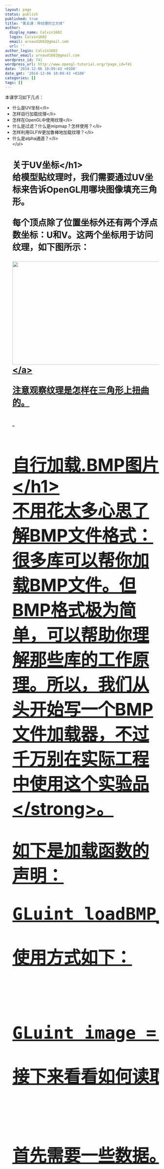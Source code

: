 ```yaml
---
layout: page
status: publish
published: true
title: "第五课：带纹理的立方体"
author:
  display_name: Calvin1602
  login: Calvin1602
  email: arnaud1602@gmail.com
  url: ''
author_login: Calvin1602
author_email: arnaud1602@gmail.com
wordpress_id: 741
wordpress_url: http://www.opengl-tutorial.org/?page_id=741
date: '2014-12-06 10:09:43 +0100'
date_gmt: '2014-12-06 10:09:43 +0100'
categories: []
tags: []
---
```

<p>本课学习如下几点：</p>
<ul>
<li>什么是UV坐标<&#47;li>
<li>怎样自行加载纹理<&#47;li>
<li>怎样在OpenGL中使用纹理<&#47;li>
<li>什么是过滤？什么是mipmap？怎样使用？<&#47;li>
<li>怎样利用GLFW更加鲁棒地加载纹理？<&#47;li>
<li>什么是alpha通道？<&#47;li><br />
<&#47;ul></p>
<h1>关于UV坐标<&#47;h1><br />
给模型贴纹理时，我们需要通过UV坐标来告诉OpenGL用哪块图像填充三角形。</p>
<p>每个顶点除了位置坐标外还有两个浮点数坐标：U和V。这两个坐标用于访问纹理，如下图所示：</p>
<p><a href="http:&#47;&#47;www.opengl-tutorial.org&#47;wp-content&#47;uploads&#47;2011&#47;04&#47;UVintro.png"><img class="alignnone size-full wp-image-116" src="http:&#47;&#47;www.opengl-tutorial.org&#47;wp-content&#47;uploads&#47;2011&#47;04&#47;UVintro.png" alt="" width="662" height="337" &#47;><&#47;a></p>
<p>注意观察纹理是怎样在三角形上扭曲的。</p>
<p>&nbsp;</p>
<h1>自行加载.BMP图片<&#47;h1><br />
不用花太多心思了解BMP文件格式：很多库可以帮你加载BMP文件。但BMP格式极为简单，可以帮助你理解那些库的工作原理。所以，我们从头开始写一个BMP文件加载器，不过<strong>千万别在实际工程中使用这个实验品<&#47;strong>。</p>
<p>如下是加载函数的声明：</p>
<pre>GLuint loadBMP_custom(const char * imagepath);<&#47;pre><br />
使用方式如下：</p>
<pre>GLuint image = loadBMP_custom(".&#47;my_texture.bmp");<&#47;pre><br />
接下来看看如何读取BMP文件。</p>
<p>首先需要一些数据。读取文件时将设置这些变量。</p>
<pre>&#47;&#47; Data read from the header of the BMP file<br />
unsigned char header[54]; &#47;&#47; Each BMP file begins by a 54-bytes header<br />
unsigned int dataPos;     &#47;&#47; Position in the file where the actual data begins<br />
unsigned int width, height;<br />
unsigned int imageSize;   &#47;&#47; = width*height*3<br />
&#47;&#47; Actual RGB data<br />
unsigned char * data;<&#47;pre><br />
现在正式开始打开文件。</p>
<pre>&#47;&#47; Open the file<br />
FILE * file = fopen(imagepath,"rb");<br />
if (!file)<br />
{<br />
    printf("Image could not be openedn");<br />
    return 0;<br />
}<&#47;pre><br />
文件一开始是54字节长的文件头，用于标识&ldquo;这是不是一个BMP文件&rdquo;、图像大小、像素位等等。来读取文件头吧：</p>
<pre>if ( fread(header, 1, 54, file)!=54 ){ &#47;&#47; If not 54 bytes read : problem<br />
    printf("Not a correct BMP filen");<br />
    return false;<br />
}<&#47;pre></p>
<p>文件头总是以&ldquo;BM&rdquo;开头。实际上，如果用十六进制编辑器打开BMP文件，您会看到如下情形：</p>
<p><a href="http:&#47;&#47;www.opengl-tutorial.org&#47;wp-content&#47;uploads&#47;2011&#47;04&#47;hexbmp.png"><img class="alignnone size-full wp-image-662" src="http:&#47;&#47;www.opengl-tutorial.org&#47;wp-content&#47;uploads&#47;2011&#47;04&#47;hexbmp.png" alt="" width="541" height="128" &#47;><&#47;a></p>
<p>因此得检查一下头两个字节是否确为&lsquo;B&rsquo;和&lsquo;M&rsquo;：</p>
<pre>if ( header[0]!='B' || header[1]!='M' ){<br />
    printf("Not a correct BMP filen");<br />
    return 0;<br />
}<&#47;pre><br />
现在可以读取文件中图像大小、数据位置等信息了：</p>
<pre>&#47;&#47; Read ints from the byte array<br />
dataPos    = *(int*)&amp;(header[0x0A]);<br />
imageSize  = *(int*)&amp;(header[0x22]);<br />
width      = *(int*)&amp;(header[0x12]);<br />
height     = *(int*)&amp;(header[0x16]);<&#47;pre><br />
如果这些信息缺失，您得手动补齐：</p>
<pre>&#47;&#47; Some BMP files are misformatted, guess missing information<br />
if (imageSize==0)    imageSize=width*height*3; &#47;&#47; 3 : one byte for each Red, Green and Blue component<br />
if (dataPos==0)      dataPos=54; &#47;&#47; The BMP header is done that way<&#47;pre><br />
现在我们知道了图像的大小，可以为之分配一些内存，把图像读进去：</p>
<pre>&#47;&#47; Create a buffer<br />
data = new unsigned char [imageSize];</p>
<p>&#47;&#47; Read the actual data from the file into the buffer<br />
fread(data,1,imageSize,file);</p>
<p>&#47;&#47;Everything is in memory now, the file can be closed<br />
fclose(file);<&#47;pre><br />
到了真正的OpenGL部分了。创建纹理和创建顶点缓冲差不多：创建一个纹理、绑定、填充、配置。</p>
<p>在glTexImage2D函数中，GL_RGB表示颜色由三个分量构成，GL_BGR则说明了颜色在内存中的存储格式。实际上，BMP存储的并不是RGB，而是BGR，因此得把这个告诉OpenGL。</p>
<pre>&#47;&#47; Create one OpenGL texture<br />
GLuint textureID;<br />
glGenTextures(1, &amp;textureID);</p>
<p>&#47;&#47; "Bind" the newly created texture : all future texture functions will modify this texture<br />
glBindTexture(GL_TEXTURE_2D, textureID);</p>
<p>&#47;&#47; Give the image to OpenGL<br />
glTexImage2D(GL_TEXTURE_2D, 0,GL_RGB, width, height, 0, GL_BGR, GL_UNSIGNED_BYTE, data);</p>
<p>glTexParameteri(GL_TEXTURE_2D, GL_TEXTURE_MAG_FILTER, GL_NEAREST);<br />
glTexParameteri(GL_TEXTURE_2D, GL_TEXTURE_MIN_FILTER, GL_NEAREST);<&#47;pre><br />
稍后再解释最后两行代码。同时，得在C++代码中使用刚写好的函数加载一个纹理：</p>
<pre>GLuint Texture = loadBMP_custom("uvtemplate.bmp");<&#47;pre><br />
另外十分重要的一点：<strong> 使用2次幂（power-of-two）的纹理！<&#47;strong></p>
<ul>
<li>优质纹理： 128*128*, 256*256, 1024*1024, 2*2...<&#47;li>
<li>劣质纹理： 127*128, 3*5, ...<&#47;li>
<li>勉强可以但很怪异的纹理： 128*256<&#47;li><br />
<&#47;ul></p>
<h1>在OpenGL中使用纹理<&#47;h1><br />
先来看看片段着色器。大部分代码一目了然：</p>
<pre>#version 330 core</p>
<p>&#47;&#47; Interpolated values from the vertex shaders<br />
in vec2 UV;</p>
<p>&#47;&#47; Ouput data<br />
out vec3 color;</p>
<p>&#47;&#47; Values that stay constant for the whole mesh.<br />
uniform sampler2D myTextureSampler;</p>
<p>void main(){</p>
<p>    &#47;&#47; Output color = color of the texture at the specified UV<br />
    color = texture( myTextureSampler, UV ).rgb;<br />
}<&#47;pre><br />
注意三点：</p>
<ul>
<li>片段着色器需要UV坐标。看似合情合理。<&#47;li>
<li>同时也需要一个&ldquo;Sampler2D&rdquo;来获知要加载哪一个纹理（同一个着色器中可以访问多个纹理）<&#47;li>
<li>最后一点，用texture()访问纹理，该方法返回一个(R,G,B,A)的vec4变量。马上就会了解到分量A。<&#47;li><br />
<&#47;ul><br />
顶点着色器也很简单，只需把UV坐标传给片段着色器：</p>
<pre>#version 330 core</p>
<p>&#47;&#47; Input vertex data, different for all executions of this shader.<br />
layout(location = 0) in vec3 vertexPosition_modelspace;<br />
layout(location = 1) in vec2 vertexUV;</p>
<p>&#47;&#47; Output data ; will be interpolated for each fragment.<br />
out vec2 UV;</p>
<p>&#47;&#47; Values that stay constant for the whole mesh.<br />
uniform mat4 MVP;</p>
<p>void main(){</p>
<p>    &#47;&#47; Output position of the vertex, in clip space : MVP * position<br />
    gl_Position =&nbsp; MVP * vec4(vertexPosition_modelspace,1);</p>
<p>    &#47;&#47; UV of the vertex. No special space for this one.<br />
    UV = vertexUV;<br />
}<&#47;pre><br />
还记得第四课中的&ldquo;layout(location = 1) in vec2 vertexUV&rdquo;吗？我们得在这儿把相同的事情再做一遍，但这次的缓冲中放的不是(R,G,B)三元组，而是(U,V)数对。</p>
<pre>&#47;&#47; Two UV coordinatesfor each vertex. They were created with Blender. You'll learn shortly how to do this yourself.<br />
static const GLfloat g_uv_buffer_data[] = {<br />
    0.000059f, 1.0f-0.000004f,<br />
    0.000103f, 1.0f-0.336048f,<br />
    0.335973f, 1.0f-0.335903f,<br />
    1.000023f, 1.0f-0.000013f,<br />
    0.667979f, 1.0f-0.335851f,<br />
    0.999958f, 1.0f-0.336064f,<br />
    0.667979f, 1.0f-0.335851f,<br />
    0.336024f, 1.0f-0.671877f,<br />
    0.667969f, 1.0f-0.671889f,<br />
    1.000023f, 1.0f-0.000013f,<br />
    0.668104f, 1.0f-0.000013f,<br />
    0.667979f, 1.0f-0.335851f,<br />
    0.000059f, 1.0f-0.000004f,<br />
    0.335973f, 1.0f-0.335903f,<br />
    0.336098f, 1.0f-0.000071f,<br />
    0.667979f, 1.0f-0.335851f,<br />
    0.335973f, 1.0f-0.335903f,<br />
    0.336024f, 1.0f-0.671877f,<br />
    1.000004f, 1.0f-0.671847f,<br />
    0.999958f, 1.0f-0.336064f,<br />
    0.667979f, 1.0f-0.335851f,<br />
    0.668104f, 1.0f-0.000013f,<br />
    0.335973f, 1.0f-0.335903f,<br />
    0.667979f, 1.0f-0.335851f,<br />
    0.335973f, 1.0f-0.335903f,<br />
    0.668104f, 1.0f-0.000013f,<br />
    0.336098f, 1.0f-0.000071f,<br />
    0.000103f, 1.0f-0.336048f,<br />
    0.000004f, 1.0f-0.671870f,<br />
    0.336024f, 1.0f-0.671877f,<br />
    0.000103f, 1.0f-0.336048f,<br />
    0.336024f, 1.0f-0.671877f,<br />
    0.335973f, 1.0f-0.335903f,<br />
    0.667969f, 1.0f-0.671889f,<br />
    1.000004f, 1.0f-0.671847f,<br />
    0.667979f, 1.0f-0.335851f<br />
};<&#47;pre><br />
上述UV坐标对应于下面的模型：</p>
<p><a href="http:&#47;&#47;www.opengl-tutorial.org&#47;wp-content&#47;uploads&#47;2011&#47;04&#47;uv_mapping_blender.png"><img class="alignnone size-medium wp-image-115" src="http:&#47;&#47;www.opengl-tutorial.org&#47;wp-content&#47;uploads&#47;2011&#47;04&#47;uv_mapping_blender-300x222.png" alt="" width="300" height="222" &#47;><&#47;a></p>
<p>其余的就很清楚了。创建一个缓冲、绑定、填充、配置，像往常一样绘制顶点缓冲对象。要注意把glVertexAttribPointer的第二个参数（大小）3改成2。</p>
<p>结果如下：</p>
<p><a href="http:&#47;&#47;www.opengl-tutorial.org&#47;wp-content&#47;uploads&#47;2011&#47;04&#47;nearfiltering.png"><img class="alignnone size-full wp-image-119" src="http:&#47;&#47;www.opengl-tutorial.org&#47;wp-content&#47;uploads&#47;2011&#47;04&#47;nearfiltering.png" alt="" width="533" height="557" &#47;><&#47;a></p>
<p>放大后：</p>
<p><a href="http:&#47;&#47;www.opengl-tutorial.org&#47;wp-content&#47;uploads&#47;2011&#47;04&#47;nearfiltering_zoom.png"><img class="alignnone size-full wp-image-120" src="http:&#47;&#47;www.opengl-tutorial.org&#47;wp-content&#47;uploads&#47;2011&#47;04&#47;nearfiltering_zoom.png" alt="" width="348" height="340" &#47;><&#47;a></p>
<h1>什么是过滤和mipmap？怎样使用？<&#47;h1><br />
正如在上面截图中看到的，纹理质量不是很好。这是因为在loadBMP_custom函数中，有如下两行代码：</p>
<pre>glTexParameteri(GL_TEXTURE_2D, GL_TEXTURE_MAG_FILTER, GL_NEAREST);<br />
glTexParameteri(GL_TEXTURE_2D, GL_TEXTURE_MIN_FILTER, GL_NEAREST);<&#47;pre><br />
这意味着在片段着色器中，texture()将直接提取位于(U,V)坐标的纹素（texel）。</p>
<p><a href="http:&#47;&#47;www.opengl-tutorial.org&#47;wp-content&#47;uploads&#47;2011&#47;04&#47;nearest.png"><img class="alignnone size-full wp-image-130" src="http:&#47;&#47;www.opengl-tutorial.org&#47;wp-content&#47;uploads&#47;2011&#47;04&#47;nearest.png" alt="" width="440" height="240" &#47;><&#47;a></p>
<p>有几种方法可以改善这一状况。</p>
<h2>线性过滤（Linear filtering）<&#47;h2><br />
若采用线性过滤。texture()会查看周围的纹素，然后根据UV坐标距离各纹素中心的距离来混合颜色。这就避免了前面看到的锯齿状边缘。</p>
<p><a href="http:&#47;&#47;www.opengl-tutorial.org&#47;wp-content&#47;uploads&#47;2011&#47;04&#47;linear1.png"><img class="alignnone size-full wp-image-133" src="http:&#47;&#47;www.opengl-tutorial.org&#47;wp-content&#47;uploads&#47;2011&#47;04&#47;linear1.png" alt="" width="440" height="240" &#47;><&#47;a></p>
<p>线性过滤可以显著改善纹理质量，应用的也很多。但若想获得更高质量的纹理，可以采用各向异性过滤，不过速度有些慢。</p>
<h2>各向异性过滤（Anisotropic filtering）<&#47;h2><br />
这种方法逼近了真正片断中的纹素区块。例如下图中稍稍旋转了的纹理，各向异性过滤将沿蓝色矩形框的主方向，作一定数量的采样（即所谓的&ldquo;各向异性层级&rdquo;），计算出其内的颜色。</p>
<p><a href="http:&#47;&#47;www.opengl-tutorial.org&#47;wp-content&#47;uploads&#47;2011&#47;04&#47;aniso.png"><img class="alignnone size-full wp-image-131" src="http:&#47;&#47;www.opengl-tutorial.org&#47;wp-content&#47;uploads&#47;2011&#47;04&#47;aniso.png" alt="" width="440" height="240" &#47;><&#47;a></p>
<h2>Mipmaps<&#47;h2><br />
线性过滤和各向异性过滤都存在一个共同的问题。那就是如果从远处观察纹理，只对4个纹素作混合显得不够。实际上，如果3D模型位于很远的地方，屏幕上只看得见一个片断（像素），那计算平均值得出最终颜色值时，图像所有的纹素都应该考虑在内。很显然，这种做法没有考虑性能问题。撇开两种过滤方法不谈，这里要介绍的是mipmap技术：</p>
<p><a href="http:&#47;&#47;en.wikipedia.org&#47;wiki&#47;File:MipMap_Example_STS101.jpg"><img class="alignnone" src="http:&#47;&#47;upload.wikimedia.org&#47;wikipedia&#47;commons&#47;5&#47;5c&#47;MipMap_Example_STS101.jpg" alt="" width="384" height="256" &#47;><&#47;a></p>
<ul>
<li>一开始，把图像缩小到原来的1&#47;2，然后依次缩小，直到图像只有1x1大小（应该是图像所有纹素的平均值）<&#47;li>
<li>绘制模型时，根据纹素大小选择合适的mipmap。<&#47;li>
<li>可以选用nearest、linear、anisotropic等任意一种滤波方式来对mipmap采样。<&#47;li>
<li>要想效果更好，可以对两个mipmap采样然后混合，得出结果。<&#47;li><br />
<&#47;ul><br />
好在这个比较简单，OpenGL都帮我们做好了，只需一个简单的调用：</p>
<pre>&#47;&#47; When MAGnifying the image (no bigger mipmap available), use LINEAR filtering<br />
glTexParameteri(GL_TEXTURE_2D, GL_TEXTURE_MAG_FILTER, GL_LINEAR);<br />
&#47;&#47; When MINifying the image, use a LINEAR blend of two mipmaps, each filtered LINEARLY too<br />
glTexParameteri(GL_TEXTURE_2D, GL_TEXTURE_MIN_FILTER, GL_LINEAR_MIPMAP_LINEAR);<br />
&#47;&#47; Generate mipmaps, by the way.<br />
glGenerateMipmap(GL_TEXTURE_2D);<&#47;pre></p>
<h1>怎样利用GLFW加载纹理？<&#47;h1><br />
我们的loadBMP_custom函数很棒，因为这是我们自己写的！不过用专门的库更好。GLFW就可以加载纹理（仅限TGA文件）：</p>
<pre>GLuint loadTGA_glfw(const char * imagepath){</p>
<p>    &#47;&#47; Create one OpenGL texture<br />
    GLuint textureID;<br />
    glGenTextures(1, &amp;textureID);</p>
<p>    &#47;&#47; "Bind" the newly created texture : all future texture functions will modify this texture<br />
    glBindTexture(GL_TEXTURE_2D, textureID);</p>
<p>    &#47;&#47; Read the file, call glTexImage2D with the right parameters<br />
    glfwLoadTexture2D(imagepath, 0);</p>
<p>    &#47;&#47; Nice trilinear filtering.<br />
    glTexParameteri(GL_TEXTURE_2D, GL_TEXTURE_WRAP_S, GL_REPEAT);<br />
    glTexParameteri(GL_TEXTURE_2D, GL_TEXTURE_WRAP_T, GL_REPEAT);<br />
    glTexParameteri(GL_TEXTURE_2D, GL_TEXTURE_MAG_FILTER, GL_LINEAR);<br />
    glTexParameteri(GL_TEXTURE_2D, GL_TEXTURE_MIN_FILTER, GL_LINEAR_MIPMAP_LINEAR);<br />
    glGenerateMipmap(GL_TEXTURE_2D);</p>
<p>    &#47;&#47; Return the ID of the texture we just created<br />
    return textureID;<br />
}<&#47;pre></p>
<h1>压缩纹理<&#47;h1><br />
学到这儿，您可能会问：那JPEG格式的纹理又该怎样加载呢？</p>
<p>简答：用不着考虑这些文件格式，您还有更好的选择。</p>
<h2>创建压缩纹理<&#47;h2></p>
<ul>
<li>下载<a href="http:&#47;&#47;developer.amd.com&#47;Resources&#47;archive&#47;ArchivedTools&#47;gpu&#47;compressonator&#47;Pages&#47;default.aspx">The Compressonator<&#47;a>,一款ATI工具<&#47;li>
<li>用它加载一个二次幂纹理<&#47;li>
<li>将其压缩成DXT1、DXT3或DXT5格式（这些格式之间的差别请参考<a href="http:&#47;&#47;en.wikipedia.org&#47;wiki&#47;S3_Texture_Compression">Wikipedia<&#47;a>）：<&#47;li><br />
<&#47;ul><br />
<a href="http:&#47;&#47;www.opengl-tutorial.org&#47;wp-content&#47;uploads&#47;2011&#47;04&#47;TheCompressonator.png"><img class="alignnone size-full wp-image-358" src="http:&#47;&#47;www.opengl-tutorial.org&#47;wp-content&#47;uploads&#47;2011&#47;04&#47;TheCompressonator.png" alt="" width="806" height="688" &#47;><&#47;a></p>
<ul>
<li>生成mipmap，这样就不用在运行时生成mipmap了。<&#47;li>
<li>导出为.DDS文件。<&#47;li><br />
<&#47;ul><br />
至此，图像已压缩为可被GPU直接使用的格式。在着色中随时调用texture()均可以实时解压。这一过程看似很慢，但由于它节省了很多内存空间，传输的数据量就少了。传输内存数据开销很大；纹理解压缩却几乎不耗时（有专门的硬件负责此事）。一般情况下，采用压缩纹理可使性能提升20%。</p>
<h2>使用压缩纹理<&#47;h2><br />
来看看怎样加载压缩纹理。这和加载BMP的代码很相似，只不过文件头的结构不一样：</p>
<pre>GLuint loadDDS(const char * imagepath){</p>
<p>&nbsp;&nbsp;&nbsp; unsigned char header[124];</p>
<p>&nbsp;&nbsp;&nbsp; FILE *fp;</p>
<p>&nbsp;&nbsp;&nbsp; &#47;* try to open the file *&#47;<br />
&nbsp;&nbsp;&nbsp; fp = fopen(imagepath, "rb");<br />
&nbsp;&nbsp;&nbsp; if (fp == NULL)<br />
&nbsp;&nbsp;&nbsp; &nbsp;&nbsp;&nbsp; return 0;</p>
<p>&nbsp;&nbsp;&nbsp; &#47;* verify the type of file *&#47;<br />
&nbsp;&nbsp;&nbsp; char filecode[4];<br />
&nbsp;&nbsp;&nbsp; fread(filecode, 1, 4, fp);<br />
&nbsp;&nbsp;&nbsp; if (strncmp(filecode, "DDS ", 4) != 0) {<br />
&nbsp;&nbsp;&nbsp; &nbsp;&nbsp;&nbsp; fclose(fp);<br />
&nbsp;&nbsp;&nbsp; &nbsp;&nbsp;&nbsp; return 0;<br />
&nbsp;&nbsp;&nbsp; }</p>
<p>&nbsp;&nbsp;&nbsp; &#47;* get the surface desc *&#47;<br />
&nbsp;&nbsp;&nbsp; fread(&amp;header, 124, 1, fp); </p>
<p>&nbsp;&nbsp;&nbsp; unsigned int height&nbsp;&nbsp;&nbsp;&nbsp;&nbsp; = *(unsigned int*)&amp;(header[8 ]);<br />
&nbsp;&nbsp;&nbsp; unsigned int width&nbsp;&nbsp;&nbsp; &nbsp;&nbsp;&nbsp;&nbsp; = *(unsigned int*)&amp;(header[12]);<br />
&nbsp;&nbsp;&nbsp; unsigned int linearSize&nbsp;&nbsp;&nbsp; &nbsp;= *(unsigned int*)&amp;(header[16]);<br />
&nbsp;&nbsp;&nbsp; unsigned int mipMapCount = *(unsigned int*)&amp;(header[24]);<br />
&nbsp;&nbsp;&nbsp; unsigned int fourCC&nbsp;&nbsp;&nbsp;&nbsp;&nbsp; = *(unsigned int*)&amp;(header[80]);<&#47;pre><br />
文件头之后是真正的数据：紧接着是mipmap层级。可以一次性批量地读取：</p>
<p>&nbsp;</p>
<pre>&nbsp;&nbsp;&nbsp; unsigned char * buffer;<br />
&nbsp;&nbsp;&nbsp; unsigned int bufsize;<br />
&nbsp;&nbsp;&nbsp; &#47;* how big is it going to be including all mipmaps? *&#47;<br />
&nbsp;&nbsp;&nbsp; bufsize = mipMapCount > 1 ? linearSize * 2 : linearSize;<br />
&nbsp;&nbsp;&nbsp; buffer = (unsigned char*)malloc(bufsize * sizeof(unsigned char));<br />
&nbsp;&nbsp;&nbsp; fread(buffer, 1, bufsize, fp);<br />
&nbsp;&nbsp;&nbsp; &#47;* close the file pointer *&#47;<br />
&nbsp;&nbsp;&nbsp; fclose(fp);<&#47;pre><br />
这里要处理三种格式：DXT1、DXT3和DXT5。我们得把&ldquo;fourCC&rdquo;标识转换成OpenGL能识别的值。</p>
<pre>&nbsp;&nbsp;&nbsp; unsigned int components&nbsp; = (fourCC == FOURCC_DXT1) ? 3 : 4;<br />
&nbsp;&nbsp;&nbsp; unsigned int format;<br />
&nbsp;&nbsp;&nbsp; switch(fourCC)<br />
&nbsp;&nbsp;&nbsp; {<br />
&nbsp;&nbsp;&nbsp; case FOURCC_DXT1:<br />
&nbsp;&nbsp;&nbsp; &nbsp;&nbsp;&nbsp; format = GL_COMPRESSED_RGBA_S3TC_DXT1_EXT;<br />
&nbsp;&nbsp;&nbsp; &nbsp;&nbsp;&nbsp; break;<br />
&nbsp;&nbsp;&nbsp; case FOURCC_DXT3:<br />
&nbsp;&nbsp;&nbsp; &nbsp;&nbsp;&nbsp; format = GL_COMPRESSED_RGBA_S3TC_DXT3_EXT;<br />
&nbsp;&nbsp;&nbsp; &nbsp;&nbsp;&nbsp; break;<br />
&nbsp;&nbsp;&nbsp; case FOURCC_DXT5:<br />
&nbsp;&nbsp;&nbsp; &nbsp;&nbsp;&nbsp; format = GL_COMPRESSED_RGBA_S3TC_DXT5_EXT;<br />
&nbsp;&nbsp;&nbsp; &nbsp;&nbsp;&nbsp; break;<br />
&nbsp;&nbsp;&nbsp; default:<br />
&nbsp;&nbsp;&nbsp; &nbsp;&nbsp;&nbsp; free(buffer);<br />
&nbsp;&nbsp;&nbsp; &nbsp;&nbsp;&nbsp; return 0;<br />
&nbsp;&nbsp;&nbsp; }<&#47;pre><br />
像往常一样创建纹理：</p>
<pre>&nbsp;&nbsp;&nbsp; &#47;&#47; Create one OpenGL texture<br />
&nbsp;&nbsp;&nbsp; GLuint textureID;<br />
&nbsp;&nbsp;&nbsp; glGenTextures(1, &amp;textureID);</p>
<p>&nbsp;&nbsp;&nbsp; &#47;&#47; "Bind" the newly created texture : all future texture functions will modify this texture<br />
&nbsp;&nbsp;&nbsp; glBindTexture(GL_TEXTURE_2D, textureID);<&#47;pre><br />
现在只需逐个填充mipmap：</p>
<pre>&nbsp;&nbsp;&nbsp; unsigned int blockSize = (format == GL_COMPRESSED_RGBA_S3TC_DXT1_EXT) ? 8 : 16;<br />
&nbsp;&nbsp;&nbsp; unsigned int offset = 0;</p>
<p>&nbsp;&nbsp;&nbsp; &#47;* load the mipmaps *&#47;<br />
&nbsp;&nbsp;&nbsp; for (unsigned int level = 0; level < mipMapCount &amp;&amp; (width || height); ++level)<br />
&nbsp;&nbsp;&nbsp; {<br />
&nbsp;&nbsp;&nbsp; &nbsp;&nbsp;&nbsp; unsigned int size = ((width+3)&#47;4)*((height+3)&#47;4)*blockSize;<br />
&nbsp;&nbsp;&nbsp; &nbsp;&nbsp;&nbsp; glCompressedTexImage2D(GL_TEXTURE_2D, level, format, width, height,&nbsp;<br />
&nbsp;&nbsp;&nbsp; &nbsp;&nbsp;&nbsp; &nbsp;&nbsp;&nbsp; 0, size, buffer + offset);</p>
<p>&nbsp;&nbsp;&nbsp; &nbsp;&nbsp;&nbsp; offset += size;<br />
&nbsp;&nbsp;&nbsp; &nbsp;&nbsp;&nbsp; width&nbsp; &#47;= 2;<br />
&nbsp;&nbsp;&nbsp; &nbsp;&nbsp;&nbsp; height &#47;= 2;<br />
&nbsp;&nbsp;&nbsp; }<br />
&nbsp;&nbsp;&nbsp; free(buffer); </p>
<p>&nbsp;&nbsp;&nbsp; return textureID;<&#47;pre></p>
<h2>反转UV坐标<&#47;h2><br />
DXT压缩源自DirectX。和OpenGL相比，DirectX中的V纹理坐标是反过来的。所以使用压缩纹理时，得用(coord.v, 1.0-coord.v)来获取正确的纹素。可以在导出脚本、加载器、着色器等环节中执行这步操作</p>
<h1>总结<&#47;h1><br />
刚才我们学习了创建、加载以及在OpenGL中使用纹理。</p>
<p>总的来说，压缩纹理体积小、加载迅速、使用便捷，应该只用压缩纹理；主要的缺点是得用The Compressonator来转换图像格式。</p>
<h1>练习<&#47;h1></p>
<ul>
<li>源代码中实现了DDS加载器，但没有做纹理坐标的改动（译者注：指文中讲述的反转 UV坐标）。在适当的位置添加该功能，以使正方体正确显示。<&#47;li>
<li>试试各种DDS格式。所得结果有何不同？压缩率呢？<&#47;li>
<li>试试在The Compressonator不生成mipmap。结果如何？请给出3种方案解决这一问题。<&#47;li><br />
<&#47;ul></p>
<h1>参考文献<&#47;h1></p>
<ul>
<li><a href="http:&#47;&#47;www.oldunreal.com&#47;editing&#47;s3tc&#47;ARB_texture_compression.pdf">Using texture compression in OpenGL<&#47;a> , S&eacute;bastien Domine, NVIDIA<&#47;li><br />
<&#47;ul></p>
